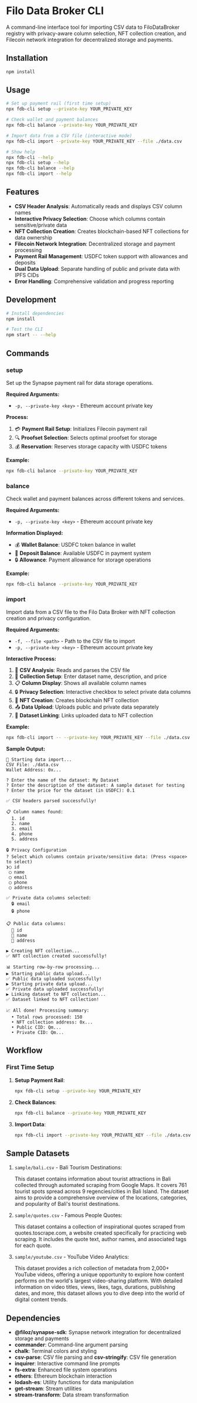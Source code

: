 # Filo Data Broker CLI

A command-line interface tool for importing CSV data to FiloDataBroker registry with privacy-aware column selection, NFT collection creation, and Filecoin network integration for decentralized storage and payments.

## Installation

```bash
npm install
```

## Usage

```bash
# Set up payment rail (first time setup)
npx fdb-cli setup --private-key YOUR_PRIVATE_KEY

# Check wallet and payment balances
npx fdb-cli balance --private-key YOUR_PRIVATE_KEY

# Import data from a CSV file (interactive mode)
npx fdb-cli import --private-key YOUR_PRIVATE_KEY --file ./data.csv

# Show help
npx fdb-cli --help
npx fdb-cli setup --help
npx fdb-cli balance --help
npx fdb-cli import --help
```

## Features

- **CSV Header Analysis**: Automatically reads and displays CSV column names
- **Interactive Privacy Selection**: Choose which columns contain sensitive/private data
- **NFT Collection Creation**: Creates blockchain-based NFT collections for data ownership
- **Filecoin Network Integration**: Decentralized storage and payment processing
- **Payment Rail Management**: USDFC token support with allowances and deposits
- **Dual Data Upload**: Separate handling of public and private data with IPFS CIDs
- **Error Handling**: Comprehensive validation and progress reporting

## Development

```bash
# Install dependencies
npm install

# Test the CLI
npm start -- --help
```

## Commands

### setup

Set up the Synapse payment rail for data storage operations.

**Required Arguments:**

- `-p, --private-key <key>` - Ethereum account private key

**Process:**

1. 💳 **Payment Rail Setup**: Initializes Filecoin payment rail
2. 🔍 **Proofset Selection**: Selects optimal proofset for storage
3. 💰 **Reservation**: Reserves storage capacity with USDFC tokens

**Example:**

```bash
npx fdb-cli balance --private-key YOUR_PRIVATE_KEY
```

### balance

Check wallet and payment balances across different tokens and services.

**Required Arguments:**

- `-p, --private-key <key>` - Ethereum account private key

**Information Displayed:**

- 💰 **Wallet Balance**: USDFC token balance in wallet
- 🏦 **Deposit Balance**: Available USDFC in payment system
- 🔒 **Allowance**: Payment allowance for storage operations

**Example:**

```bash
npx fdb-cli balance --private-key YOUR_PRIVATE_KEY
```

### import

Import data from a CSV file to the Filo Data Broker with NFT collection creation and privacy configuration.

**Required Arguments:**

- `-f, --file <path>` - Path to the CSV file to import
- `-p, --private-key <key>` - Ethereum account private key

**Interactive Process:**

1. 📄 **CSV Analysis**: Reads and parses the CSV file
2. 📝 **Collection Setup**: Enter dataset name, description, and price
3. 📋 **Column Display**: Shows all available column names
4. 🔒 **Privacy Selection**: Interactive checkbox to select private data columns
5. 🎨 **NFT Creation**: Creates blockchain NFT collection
6. 📤 **Data Upload**: Uploads public and private data separately
7. 🔗 **Dataset Linking**: Links uploaded data to NFT collection

**Example:**

```bash
npx fdb-cli import -- --private-key YOUR_PRIVATE_KEY --file ./data.csv
```

**Sample Output:**

```
🚀 Starting data import...
CSV File: ./data.csv
Wallet Address: 0x...

? Enter the name of the dataset: My Dataset
? Enter the description of the dataset: A sample dataset for testing
? Enter the price for the dataset (in USDFC): 0.1

✅ CSV headers parsed successfully!

📋 Column names found:
  1. id
  2. name
  3. email
  4. phone
  5. address

🔒 Privacy Configuration
? Select which columns contain private/sensitive data: (Press <space> to select)
❯◯ id
 ◯ name
 ◯ email
 ◯ phone
 ◯ address

✅ Private data columns selected:
  🔒 email
  🔒 phone

📋 Public data columns:
  📝 id
  📝 name
  📝 address

▶️ Creating NFT collection...
✅ NFT collection created successfully!

📊 Starting row-by-row processing...
▶️ Starting public data upload...
✅ Public data uploaded successfully!
▶️ Starting private data upload...
✅ Private data uploaded successfully!
▶️ Linking dataset to NFT collection...
✅ Dataset linked to NFT collection!

📈 All done! Processing summary:
  • Total rows processed: 150
  • NFT collection address: 0x...
  • Public CID: Qm...
  • Private CID: Qm...
```

## Workflow

### First Time Setup

1. **Setup Payment Rail**:

   ```bash
   npx fdb-cli setup --private-key YOUR_PRIVATE_KEY
   ```

2. **Check Balances**:

   ```bash
   npx fdb-cli balance --private-key YOUR_PRIVATE_KEY
   ```

3. **Import Data**:
   ```bash
   npx fdb-cli import --private-key YOUR_PRIVATE_KEY --file ./data.csv
   ```

## Sample Datasets

1. `sample/bali.csv` - Bali Tourism Destinations:

   This dataset contains information about tourist attractions in Bali collected through automated scraping from Google Maps. It covers 761 tourist spots spread across 9 regencies/cities in Bali Island. The dataset aims to provide a comprehensive overview of the locations, categories, and popularity of Bali's tourist destinations.

1. `sample/quotes.csv` - Famous People Quotes:

   This dataset contains a collection of inspirational quotes scraped from quotes.toscrape.com, a website created specifically for practicing web scraping. It includes the quote text, author names, and associated tags for each quote.

1. `sample/youtube.csv` - YouTube Video Analytics:

   This dataset provides a rich collection of metadata from 2,000+ YouTube videos, offering a unique opportunity to explore how content performs on the world's largest video-sharing platform. With detailed information on video titles, views, likes, tags, durations, publishing dates, and more, this dataset allows you to dive deep into the world of digital content trends.

## Dependencies

- **@filoz/synapse-sdk**: Synapse network integration for decentralized storage and payments
- **commander**: Command-line argument parsing
- **chalk**: Terminal colors and styling
- **csv-parse**: CSV file parsing and **csv-stringify**: CSV file generation
- **inquirer**: Interactive command line prompts
- **fs-extra**: Enhanced file system operations
- **ethers**: Ethereum blockchain interaction
- **lodash-es**: Utility functions for data manipulation
- **get-stream**: Stream utilities
- **stream-transform**: Data stream transformation
